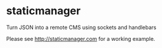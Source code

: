 # staticmanager
Turn JSON into a remote CMS using sockets and handlebars

Please see http://staticmanager.com for a working example.
